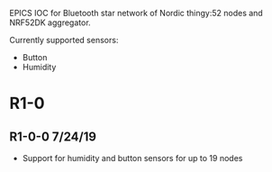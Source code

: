 EPICS IOC for Bluetooth star network of Nordic thingy:52 nodes and NRF52DK aggregator.

Currently supported sensors:

- Button
- Humidity

R1-0
=================

R1-0-0 7/24/19
----
- Support for humidity and button sensors for up to 19 nodes

